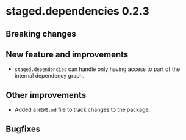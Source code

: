 # staged.dependencies 0.2.3

## Breaking changes

## New feature and improvements

* `staged.dependencies` can handle only having access to part of the internal dependency graph.

## Other improvements

* Added a `NEWS.md` file to track changes to the package.

## Bugfixes
